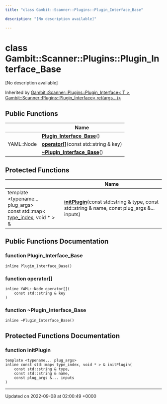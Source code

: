 ```yaml
---
title: "class Gambit::Scanner::Plugins::Plugin_Interface_Base"

description: "[No description available]"

---
```


# class Gambit::Scanner::Plugins::Plugin_Interface_Base



[No description available]

Inherited by [Gambit::Scanner::Plugins::Plugin_Interface< T >](/documentation/code/classes/classgambit_1_1scanner_1_1plugins_1_1plugin__interface/), [Gambit::Scanner::Plugins::Plugin_Interface< ret(args...)>](/documentation/code/classes/classgambit_1_1scanner_1_1plugins_1_1plugin__interface_3_01ret_07args_8_8_8_08_4/)

## Public Functions

|                | Name           |
| -------------- | -------------- |
| | **[Plugin_Interface_Base](/documentation/code/classes/classgambit_1_1scanner_1_1plugins_1_1plugin__interface__base/#function-gambitscannerpluginsplugin-interface-base-plugin-interface-base)**() |
| YAML::Node | **[operator[]](/documentation/code/classes/classgambit_1_1scanner_1_1plugins_1_1plugin__interface__base/#function-gambitscannerpluginsplugin-interface-base-operator)**(const std::string & key) |
| | **[~Plugin_Interface_Base](/documentation/code/classes/classgambit_1_1scanner_1_1plugins_1_1plugin__interface__base/#function-gambitscannerpluginsplugin-interface-base-plugin-interface-base)**() |

## Protected Functions

|                | Name           |
| -------------- | -------------- |
| template <typename... plug_args\> <br>const std::map< [type_index](/documentation/code/classes/structgambit_1_1type__index/), void * > & | **[initPlugin](/documentation/code/classes/classgambit_1_1scanner_1_1plugins_1_1plugin__interface__base/#function-gambitscannerpluginsplugin-interface-base-initplugin)**(const std::string & type, const std::string & name, const plug_args &... inputs) |

## Public Functions Documentation

### function Plugin_Interface_Base

```
inline Plugin_Interface_Base()
```


### function operator[]

```
inline YAML::Node operator[](
    const std::string & key
)
```


### function ~Plugin_Interface_Base

```
inline ~Plugin_Interface_Base()
```


## Protected Functions Documentation

### function initPlugin

```
template <typename... plug_args>
inline const std::map< type_index, void * > & initPlugin(
    const std::string & type,
    const std::string & name,
    const plug_args &... inputs
)
```


-------------------------------

Updated on 2022-09-08 at 02:00:49 +0000